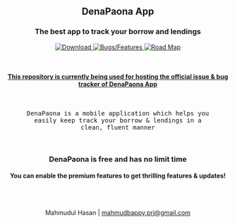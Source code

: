 <h2 align="middle">DenaPaona App</p>
<h3 align="middle">The best app to track your borrow and lendings</h3>

<p align="center">
    <a href="https://play.google.com/store/apps/details?id=dev.mahmudz.denapaona">
        <img src="https://img.shields.io/badge/-Download-ff9600?style=for-the-badge" alt="Download">
    </a>
    <a href="https://github.com/mahmudz/denapaona/issues">
        <img src="https://img.shields.io/badge/-Bugs%20%2F%20Features-7057ff?style=for-the-badge" alt="Bugs/Features">
    </a>
    <a href="https://github.com/mahmudz/denapaona/projects/1">
        <img src="https://img.shields.io/badge/-Road%20Map-blue?style=for-the-badge" alt="Road Map">
    </a>
</p>

<br>

<h4 align="middle">
    <u>
        This repository is currently being used for hosting the official issue 
        & bug tracker of DenaPaona App
    </u>
</h4>

<br>

<pre align="middle">
DenaPaona is a mobile application which helps you
easily keep track your borrow & lendings in a
clean, fluent manner
</pre>

<br>

<h3 align="middle">DenaPaona is free and has no limit time</h3>

<h4 align="middle">
    You can enable the premium features to get thrilling features & updates!
</h4>

<br>
<br>

<p align="center">
    Mahmudul Hasan | 
    <a href="mailto:mahmudbappy.pri@gmail.com">mahmudbappy.pri@gmail.com</a>
</p>
